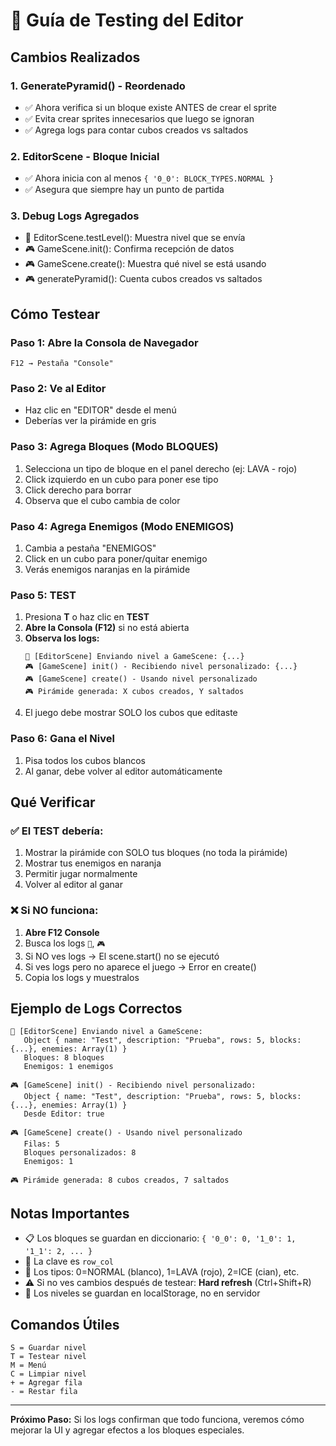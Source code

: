 # 🧪 Guía de Testing del Editor

## Cambios Realizados

### 1. **GeneratePyramid() - Reordenado**
- ✅ Ahora verifica si un bloque existe ANTES de crear el sprite
- ✅ Evita crear sprites innecesarios que luego se ignoran
- ✅ Agrega logs para contar cubos creados vs saltados

### 2. **EditorScene - Bloque Inicial**
- ✅ Ahora inicia con al menos `{ '0_0': BLOCK_TYPES.NORMAL }`
- ✅ Asegura que siempre hay un punto de partida

### 3. **Debug Logs Agregados**
- 📝 EditorScene.testLevel(): Muestra nivel que se envía
- 🎮 GameScene.init(): Confirma recepción de datos
- 🎮 GameScene.create(): Muestra qué nivel se está usando
- 🎮 generatePyramid(): Cuenta cubos creados vs saltados

## Cómo Testear

### Paso 1: Abre la Consola de Navegador
```
F12 → Pestaña "Console"
```

### Paso 2: Ve al Editor
- Haz clic en "EDITOR" desde el menú
- Deberías ver la pirámide en gris

### Paso 3: Agrega Bloques (Modo BLOQUES)
1. Selecciona un tipo de bloque en el panel derecho (ej: LAVA - rojo)
2. Click izquierdo en un cubo para poner ese tipo
3. Click derecho para borrar
4. Observa que el cubo cambia de color

### Paso 4: Agrega Enemigos (Modo ENEMIGOS)
1. Cambia a pestaña "ENEMIGOS"
2. Click en un cubo para poner/quitar enemigo
3. Verás enemigos naranjas en la pirámide

### Paso 5: TEST
1. Presiona **T** o haz clic en **TEST**
2. **Abre la Consola (F12)** si no está abierta
3. **Observa los logs:**
   ```
   📝 [EditorScene] Enviando nivel a GameScene: {...}
   🎮 [GameScene] init() - Recibiendo nivel personalizado: {...}
   🎮 [GameScene] create() - Usando nivel personalizado
   🎮 Pirámide generada: X cubos creados, Y saltados
   ```
4. El juego debe mostrar SOLO los cubos que editaste

### Paso 6: Gana el Nivel
1. Pisa todos los cubos blancos
2. Al ganar, debe volver al editor automáticamente

## Qué Verificar

### ✅ El TEST debería:
1. Mostrar la pirámide con SOLO tus bloques (no toda la pirámide)
2. Mostrar tus enemigos en naranja
3. Permitir jugar normalmente
4. Volver al editor al ganar

### ❌ Si NO funciona:
1. **Abre F12 Console**
2. Busca los logs `📝`, `🎮`
3. Si NO ves logs → El scene.start() no se ejecutó
4. Si ves logs pero no aparece el juego → Error en create()
5. Copia los logs y muestralos

## Ejemplo de Logs Correctos

```
📝 [EditorScene] Enviando nivel a GameScene: 
   Object { name: "Test", description: "Prueba", rows: 5, blocks: {...}, enemies: Array(1) }
   Bloques: 8 bloques
   Enemigos: 1 enemigos

🎮 [GameScene] init() - Recibiendo nivel personalizado: 
   Object { name: "Test", description: "Prueba", rows: 5, blocks: {...}, enemies: Array(1) }
   Desde Editor: true

🎮 [GameScene] create() - Usando nivel personalizado
   Filas: 5
   Bloques personalizados: 8
   Enemigos: 1

🎮 Pirámide generada: 8 cubos creados, 7 saltados
```

## Notas Importantes

- 📋 Los bloques se guardan en diccionario: `{ '0_0': 0, '1_0': 1, '1_1': 2, ... }`
- 🔑 La clave es `row_col`
- 🎨 Los tipos: 0=NORMAL (blanco), 1=LAVA (rojo), 2=ICE (cian), etc.
- ⚠️ Si no ves cambios después de testear: **Hard refresh** (Ctrl+Shift+R)
- 💾 Los niveles se guardan en localStorage, no en servidor

## Comandos Útiles

```
S = Guardar nivel
T = Testear nivel
M = Menú
C = Limpiar nivel
+ = Agregar fila
- = Restar fila
```

---

**Próximo Paso:** Si los logs confirman que todo funciona, veremos cómo mejorar la UI y agregar efectos a los bloques especiales.
